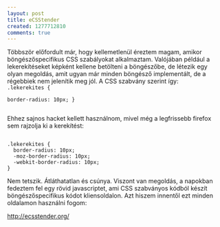 ```yaml
---
layout: post
title: eCSStender
created: 1277712810
comments: true
---
```

Többször előfordult már, hogy kellemetlenül éreztem magam, amikor böngészőspecifikus CSS szabályokat alkalmaztam. Valójában például a lekerekítéseket képként kellene betölteni a böngészőbe, de létezik egy olyan megoldás, amit ugyan már minden böngésző implementált, de a régebbiek nem jelenítik meg jól. A CSS szabvány szerint így:
<code>
.lekerekites {  
  border-radius: 10px;
}  
</code>

Ehhez sajnos hacket kellett használnom, mivel még a legfrissebb firefox sem rajzolja ki a kerekítést:

<code>
.lekerekites {  
  border-radius: 10px;
  -moz-border-radius: 10px;
  -webkit-border-radius: 10px;
}  
</code>

Nem tetszik. Átláthatatlan és csúnya. Viszont van megoldás, a napokban fedeztem fel egy rövid javascriptet, ami CSS szabványos kódból készít böngészőspecifikus kódot kliensoldalon. Azt hiszem innentől ezt minden oldalamon használni fogom:

http://ecsstender.org/

